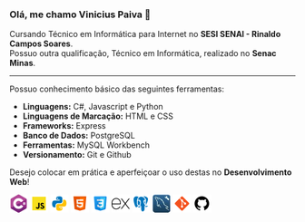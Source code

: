 ### Olá, me chamo Vinicius Paiva 👋

Cursando Técnico em Informática para Internet no **SESI SENAI - Rinaldo Campos Soares**.  
Possuo outra qualificação, Técnico em Informática, realizado no **Senac Minas**.

<hr>

Possuo conhecimento básico das seguintes ferramentas:

- **Linguagens:** C#, Javascript e Python
- **Linguagens de Marcação:** HTML e CSS
- **Frameworks:** Express
- **Banco de Dados:** PostgreSQL
- **Ferramentas:** MySQL Workbench
- **Versionamento:** Git e Github

Desejo colocar em prática e aperfeiçoar o uso destas no **Desenvolvimento Web**!

[![logoCS](logos/cs.png)](https://dotnet.microsoft.com/pt-br/languages/csharp)
[![logoJS](logos/js.png)](https://developer.mozilla.org/pt-BR/docs/Web/JavaScript)
[![logoPY](logos/python.png)](https://www.python.org/about/gettingstarted/)
[![logoHTML](logos/html5.png)](https://developer.mozilla.org/pt-BR/docs/Web/HTML)
[![logoCSS](logos/css.png)](https://developer.mozilla.org/pt-BR/docs/Web/CSS)
[![logoEX](logos/express.png)](https://expressjs.com/)
[![logoPSQL](logos/postgresql.png)](https://www.postgresql.org/)
[![logoMSQLWB](logos/workbench.jpg)](https://www.mysql.com/products/workbench/)
[![logoGIT](logos/git.png)](https://git-scm.com/)
[![logoGITHUB](logos/github.png)](https://dotnet.microsoft.com/pt-br/languages/csharp)
